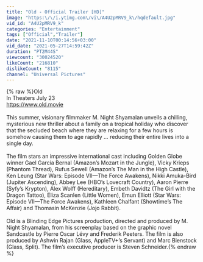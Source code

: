 ```yaml
---
title: "Old - Official Trailer [HD]"
image: "https:\/\/i.ytimg.com\/vi\/A4U2pMRV9_k\/hqdefault.jpg"
vid_id: "A4U2pMRV9_k"
categories: "Entertainment"
tags: ["Official","Trailer"]
date: "2021-11-10T00:14:56+03:00"
vid_date: "2021-05-27T14:59:42Z"
duration: "PT2M44S"
viewcount: "30024520"
likeCount: "216810"
dislikeCount: "8115"
channel: "Universal Pictures"
---
```

{% raw %}Old<br />In Theaters July 23<br /><a rel="nofollow" target="blank" href="https://www.old.movie">https://www.old.movie</a><br /><br />This summer, visionary filmmaker M. Night Shyamalan unveils a chilling, mysterious new thriller about a family on a tropical holiday who discover that the secluded beach where they are relaxing for a few hours is somehow causing them to age rapidly … reducing their entire lives into a single day.<br /><br />The film stars an impressive international cast including Golden Globe winner Gael García Bernal (Amazon’s Mozart in the Jungle), Vicky Krieps (Phantom Thread), Rufus Sewell (Amazon’s The Man in the High Castle), Ken Leung (Star Wars: Episode VII—The Force Awakens), Nikki Amuka-Bird (Jupiter Ascending), Abbey Lee (HBO’s Lovecraft Country), Aaron Pierre (Syfy’s Krypton), Alex Wolff (Hereditary), Embeth Davidtz (The Girl with the Dragon Tattoo), Eliza Scanlen (Little Women), Emun Elliott (Star Wars: Episode VII—The Force Awakens), Kathleen Chalfant (Showtime’s The Affair) and Thomasin McKenzie (Jojo Rabbit).<br /><br />Old is a Blinding Edge Pictures production, directed and produced by M. Night Shyamalan, from his screenplay based on the graphic novel Sandcastle by Pierre Oscar Lévy and Frederik Peeters. The film is also produced by Ashwin Rajan (Glass, AppleTV+’s Servant) and Marc Bienstock (Glass, Split). The film’s executive producer is Steven Schneider.{% endraw %}
